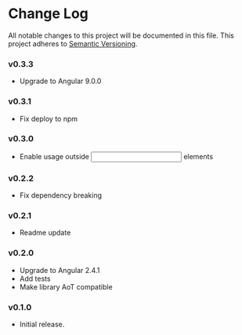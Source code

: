 # Change Log
All notable changes to this project will be documented in this file.
This project adheres to [Semantic Versioning](http://semver.org/).

### v0.3.3
- Upgrade to Angular 9.0.0

### v0.3.1
- Fix deploy to npm

### v0.3.0
- Enable usage outside <input> elements

### v0.2.2
- Fix dependency breaking

### v0.2.1
- Readme update

### v0.2.0
- Upgrade to Angular 2.4.1
- Add tests
- Make library AoT compatible

### v0.1.0

- Initial release.

